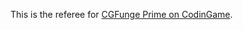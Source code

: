 This is the referee for [CGFunge Prime on CodinGame](https://www.codingame.com/multiplayer/optimization/cgfunge-prime).
